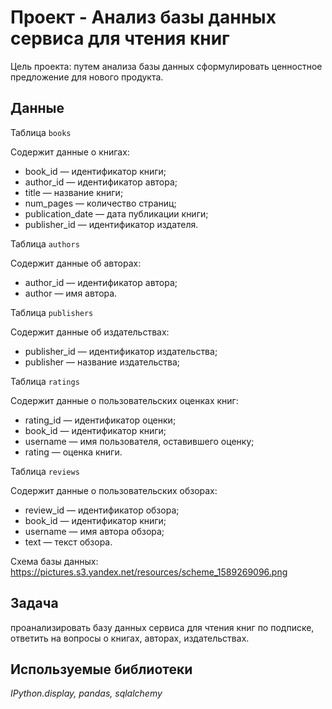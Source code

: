 # Проект - Анализ базы данных сервиса для чтения книг
Цель проекта: путем анализа базы данных сформулировать ценностное предложение для нового продукта.

## Данные

Таблица `books`

Содержит данные о книгах:
- book_id — идентификатор книги;
- author_id — идентификатор автора;
- title — название книги;
- num_pages — количество страниц;
- publication_date — дата публикации книги;
- publisher_id — идентификатор издателя.

Таблица `authors`

Содержит данные об авторах:
- author_id — идентификатор автора;
- author — имя автора.

Таблица `publishers`

Содержит данные об издательствах:
- publisher_id — идентификатор издательства;
- publisher — название издательства;

Таблица `ratings`

Содержит данные о пользовательских оценках книг:
- rating_id — идентификатор оценки;
- book_id — идентификатор книги;
- username — имя пользователя, оставившего оценку;
- rating — оценка книги.

Таблица `reviews`

Содержит данные о пользовательских обзорах:
- review_id — идентификатор обзора;
- book_id — идентификатор книги;
- username — имя автора обзора;
- text — текст обзора.

Схема базы данных: https://pictures.s3.yandex.net/resources/scheme_1589269096.png

## Задача

проанализировать базу данных сервиса для чтения книг по подписке, ответить на вопросы о книгах, авторах, издательствах.

## Используемые библиотеки
*IPython.display, pandas, sqlalchemy*
